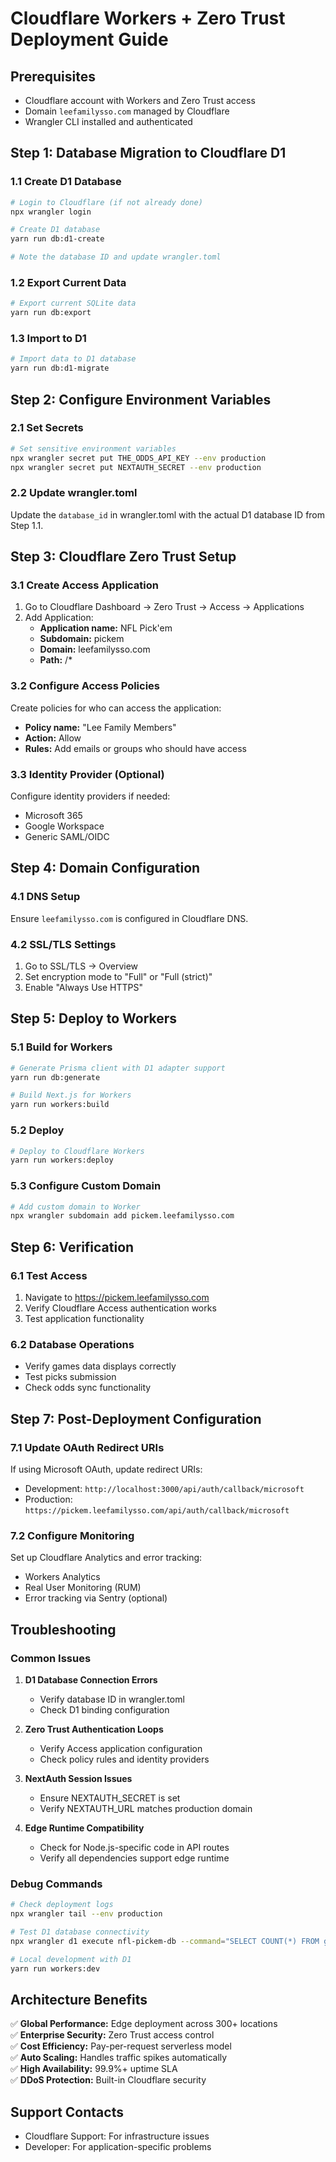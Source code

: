 # Cloudflare Workers + Zero Trust Deployment Guide

## Prerequisites
- Cloudflare account with Workers and Zero Trust access
- Domain `leefamilysso.com` managed by Cloudflare
- Wrangler CLI installed and authenticated

## Step 1: Database Migration to Cloudflare D1

### 1.1 Create D1 Database
```bash
# Login to Cloudflare (if not already done)
npx wrangler login

# Create D1 database
yarn run db:d1-create

# Note the database ID and update wrangler.toml
```

### 1.2 Export Current Data
```bash
# Export current SQLite data
yarn run db:export
```

### 1.3 Import to D1
```bash
# Import data to D1 database
yarn run db:d1-migrate
```

## Step 2: Configure Environment Variables

### 2.1 Set Secrets
```bash
# Set sensitive environment variables
npx wrangler secret put THE_ODDS_API_KEY --env production
npx wrangler secret put NEXTAUTH_SECRET --env production
```

### 2.2 Update wrangler.toml
Update the `database_id` in wrangler.toml with the actual D1 database ID from Step 1.1.

## Step 3: Cloudflare Zero Trust Setup

### 3.1 Create Access Application
1. Go to Cloudflare Dashboard → Zero Trust → Access → Applications
2. Add Application:
   - **Application name:** NFL Pick'em
   - **Subdomain:** pickem
   - **Domain:** leefamilysso.com
   - **Path:** /*

### 3.2 Configure Access Policies
Create policies for who can access the application:
- **Policy name:** "Lee Family Members"
- **Action:** Allow
- **Rules:** Add emails or groups who should have access

### 3.3 Identity Provider (Optional)
Configure identity providers if needed:
- Microsoft 365
- Google Workspace
- Generic SAML/OIDC

## Step 4: Domain Configuration

### 4.1 DNS Setup
Ensure `leefamilysso.com` is configured in Cloudflare DNS.

### 4.2 SSL/TLS Settings
1. Go to SSL/TLS → Overview
2. Set encryption mode to "Full" or "Full (strict)"
3. Enable "Always Use HTTPS"

## Step 5: Deploy to Workers

### 5.1 Build for Workers
```bash
# Generate Prisma client with D1 adapter support
yarn run db:generate

# Build Next.js for Workers
yarn run workers:build
```

### 5.2 Deploy
```bash
# Deploy to Cloudflare Workers
yarn run workers:deploy
```

### 5.3 Configure Custom Domain
```bash
# Add custom domain to Worker
npx wrangler subdomain add pickem.leefamilysso.com
```

## Step 6: Verification

### 6.1 Test Access
1. Navigate to https://pickem.leefamilysso.com
2. Verify Cloudflare Access authentication works
3. Test application functionality

### 6.2 Database Operations
- Verify games data displays correctly
- Test picks submission
- Check odds sync functionality

## Step 7: Post-Deployment Configuration

### 7.1 Update OAuth Redirect URIs
If using Microsoft OAuth, update redirect URIs:
- Development: `http://localhost:3000/api/auth/callback/microsoft`
- Production: `https://pickem.leefamilysso.com/api/auth/callback/microsoft`

### 7.2 Configure Monitoring
Set up Cloudflare Analytics and error tracking:
- Workers Analytics
- Real User Monitoring (RUM)
- Error tracking via Sentry (optional)

## Troubleshooting

### Common Issues
1. **D1 Database Connection Errors**
   - Verify database ID in wrangler.toml
   - Check D1 binding configuration

2. **Zero Trust Authentication Loops**
   - Verify Access application configuration
   - Check policy rules and identity providers

3. **NextAuth Session Issues**
   - Ensure NEXTAUTH_SECRET is set
   - Verify NEXTAUTH_URL matches production domain

4. **Edge Runtime Compatibility**
   - Check for Node.js-specific code in API routes
   - Verify all dependencies support edge runtime

### Debug Commands
```bash
# Check deployment logs
npx wrangler tail --env production

# Test D1 database connectivity
npx wrangler d1 execute nfl-pickem-db --command="SELECT COUNT(*) FROM games" --env production

# Local development with D1
yarn run workers:dev
```

## Architecture Benefits

✅ **Global Performance:** Edge deployment across 300+ locations  
✅ **Enterprise Security:** Zero Trust access control  
✅ **Cost Efficiency:** Pay-per-request serverless model  
✅ **Auto Scaling:** Handles traffic spikes automatically  
✅ **High Availability:** 99.9%+ uptime SLA  
✅ **DDoS Protection:** Built-in Cloudflare security  

## Support Contacts
- Cloudflare Support: For infrastructure issues
- Developer: For application-specific problems